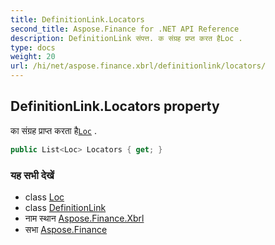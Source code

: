 ```yaml
---
title: DefinitionLink.Locators
second_title: Aspose.Finance for .NET API Reference
description: DefinitionLink संपत्त. क संग्रह प्रप्त करत हैLoc .
type: docs
weight: 20
url: /hi/net/aspose.finance.xbrl/definitionlink/locators/
---
```

## DefinitionLink.Locators property

का संग्रह प्राप्त करता है[`Loc`](../../loc/) .

```csharp
public List<Loc> Locators { get; }
```

### यह सभी देखें

* class [Loc](../../loc/)
* class [DefinitionLink](../)
* नाम स्थान [Aspose.Finance.Xbrl](../../definitionlink/)
* सभा [Aspose.Finance](../../../)


